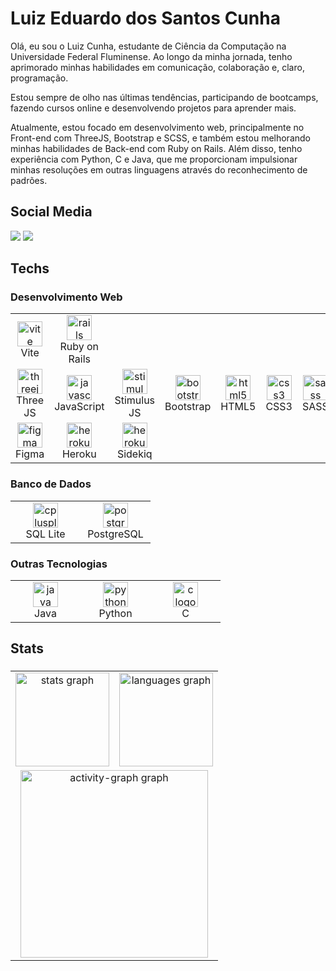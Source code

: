 <h1 align="left">Luiz Eduardo dos Santos Cunha</h1>

Olá, eu sou o Luiz Cunha, estudante de Ciência da Computação na Universidade Federal Fluminense. Ao longo da minha jornada, tenho aprimorado minhas habilidades em comunicação, colaboração e, claro, programação.

Estou sempre de olho nas últimas tendências, participando de bootcamps, fazendo cursos online e desenvolvendo projetos para aprender mais.

Atualmente, estou focado em desenvolvimento web, principalmente no Front-end com ThreeJS, Bootstrap e SCSS, e também estou melhorando minhas habilidades de Back-end com Ruby on Rails. Além disso, tenho experiência com Python, C e Java, que me proporcionam impulsionar minhas resoluções em outras linguagens através do reconhecimento de padrões.

###

<h2 align="left">Social Media</h2> 
 <div>
  <a href="https://www.linkedin.com/in/luiz-cunha-560779227/" target="_blank"><img src="https://img.shields.io/badge/Linkedin-0A66c2?style=for-the-badge&logo=linkedin&logoColor=white"></a>
  <a href="https://instagram.com/luiz.cunhaa" target="_blank"><img src="https://img.shields.io/badge/-Instagram-%23E4405F?style=for-the-badge&logo=instagram&logoColor=white"></a>
</div>


<h2 align="left">Techs</h2>

<h3 align="left">Desenvolvimento Web</h3>

<table>
  <tr>
    <td align="center" width="96">
      <img src="https://skillicons.dev/icons?i=vite" height="40" alt="vite logo" />
      <br>Vite
    </td>
    <td align="center" width="96">
      <img src="https://skillicons.dev/icons?i=rails" height="40" alt="rails logo" />
      <br>Ruby on Rails
    </td>
  </tr>
  <tr>
    <td align="center" width="96">
      <img src="https://skillicons.dev/icons?i=threejs" height="40" alt="threejs logo" />
      <br>Three JS
    </td>
    <td align="center" width="96">
      <img src="https://cdn.jsdelivr.net/gh/devicons/devicon/icons/javascript/javascript-original.svg" height="40" alt="javascript logo" />
      <br>JavaScript
    </td>
    <td align="center" width="96">
      <img src="https://seeklogo.com/images/S/stimulus-logo-00C9C155E0-seeklogo.com.png" height="40" alt="stimulus logo" />
      <br>Stimulus JS
    </td>
    <td align="center" width="96">
      <img src="https://skillicons.dev/icons?i=bootstrap" height="40" alt="bootstrap logo" />
      <br>Bootstrap
    </td>
    <td align="center" width="96">
      <img src="https://cdn.jsdelivr.net/gh/devicons/devicon/icons/html5/html5-original.svg" height="40" alt="html5 logo" />
      <br>HTML5
    </td>
    <td align="center" width="96">
      <img src="https://cdn.jsdelivr.net/gh/devicons/devicon/icons/css3/css3-original.svg" height="40" alt="css3 logo" />
      <br>CSS3
    </td>
    <td align="center" width="96">
      <img src="https://skillicons.dev/icons?i=scss" height="40" alt="sass logo" />
      <br>SASS
    </td>
  </tr>
  <tr>
    <td align="center" width="96">
      <img src="https://skillicons.dev/icons?i=figma" height="40" alt="figma logo" />
      <br>Figma
    </td>
    <td align="center" width="96">
      <img src="https://skillicons.dev/icons?i=heroku" height="40" alt="heroku logo" />
      <br>Heroku
    </td>
    <td align="center" width="96">
      <img src="https://sidekiq.org/assets/sidekiq.png" height="40" alt="heroku logo" />
      <br>Sidekiq
    </td>
  </tr>
</table>

<h3 align="left">Banco de Dados</h3>

<table>
  <tr>
    <td align="center" width="96">
      <img src="https://upload.wikimedia.org/wikipedia/commons/thumb/9/97/Sqlite-square-icon.svg/1200px-Sqlite-square-icon.svg.png" height="40" alt="cplusplus logo" />
      <br>SQL Lite
    </td>
    <td align="center" width="96">
      <img src="https://cdn.jsdelivr.net/gh/devicons/devicon/icons/postgresql/postgresql-original.svg" height="40" alt="postgresql logo" />
      <br>PostgreSQL
    </td>
  </tr>
</table>

<h3 align="left">Outras Tecnologias</h3>

<table>
  <tr>
    <td align="center" width="96">
      <img src="https://cdn.jsdelivr.net/gh/devicons/devicon/icons/java/java-original.svg" height="40" alt="java logo" />
      <br>Java
    </td>
    <td align="center" width="96">
      <img src="https://cdn.jsdelivr.net/gh/devicons/devicon/icons/python/python-original.svg" height="40" alt="python logo" />
      <br>Python
    </td>
    <td align="center" width="96">
      <img src="https://skillicons.dev/icons?i=c" height="40" alt="c logo" />
      <br>C
    </td>
  </tr>
</table>

<h2 align="left">Stats</h2>

###

<table align="center">
  <tr>
    <td align="center">
      <img src="https://github-readme-stats.vercel.app/api?username=Luiz-Cunha&hide_title=false&hide_rank=false&show_icons=true&count_private=true&disable_animations=false&theme=monokai&locale=en&hide_border=false&order=1" height="150" alt="stats graph"  />
    </td>
    <td align="center">
      <img src="https://github-readme-stats.vercel.app/api/top-langs?username=Luiz-Cunha&locale=en&hide_title=false&layout=compact&card_width=320&langs_count=5&theme=monokai&hide_border=false&order=2" height="150" alt="languages graph"  />
    </td>
  </tr>
  <tr>
    <td align="center" colspan="2">
      <img src="https://github-readme-activity-graph.vercel.app/graph?username=Luiz-Cunha&radius=16&theme=monokai&area=true&order=5" height="300" alt="activity-graph graph"  />
    </td>
  </tr>
</table>
